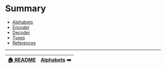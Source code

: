 # Summary

* [Alphabets](Alphabets.md)
* [Encoder](Encoder.md)
* [Decoder](Decoder.md)
* [Types](Types.md)
* [References](References.md)

---

| [🏠 README](../README.md) | [Alphabets](Alphabets.md) ➡️|
|:-------------------------------:|:----------------------------:|
